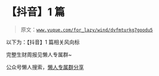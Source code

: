 # 【抖音】1 篇

> 原文：[`www.yuque.com/for_lazy/wind/dvfmturkg7goodu5`](https://www.yuque.com/for_lazy/wind/dvfmturkg7goodu5)

以下为：【抖音】1 篇相关风向标

完整生财周报见懒人专属群~

公众号懒人搜索，[懒人专属群分享](https://lazybook.fun/#/blog/group)